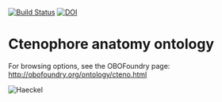 [![Build Status](https://travis-ci.org/obophenotype/ctenophore-ontology.svg?branch=master)](https://travis-ci.org/obophenotype/ctenophore-ontology)
[![DOI](https://zenodo.org/badge/13996/obophenotype/ctenophore-ontology.svg)](https://zenodo.org/badge/latestdoi/13996/obophenotype/ctenophore-ontology)

# Ctenophore anatomy ontology

For browsing options, see the OBOFoundry page: http://obofoundry.org/ontology/cteno.html

![Haeckel](https://upload.wikimedia.org/wikipedia/commons/thumb/4/42/Haeckel_Ctenophorae.jpg/440px-Haeckel_Ctenophorae.jpg)
